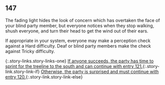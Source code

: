 ## 147

The fading light hides the look of concern which has overtaken the face of your blind party member, but everyone notices when they stop walking, shush everyone, and turn their head to get the wind out of their ears.

If appropriate in your system, everyone may make a perception check against a Hard difficulty.
Deaf or blind party members make the check against Tricky difficulty.

{:.story-links.story-links-one}
[If anyone succeeds, the party has time to sprint for the treeline to the south and can continue with entry 121.](121-scrappers-treeline.md){:.story-link.story-link-if}
[Otherwise, the party is surprised and must continue with entry 120.](120-scrappers-incoming.md){:.story-link.story-link-else}
